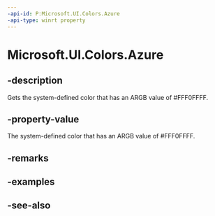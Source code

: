 ```yaml
---
-api-id: P:Microsoft.UI.Colors.Azure
-api-type: winrt property
---
```


<!-- Property syntax
public Windows.UI.Color Azure { get; }
-->

# Microsoft.UI.Colors.Azure

## -description

Gets the system-defined color that has an ARGB value of #FFF0FFFF.

## -property-value

The system-defined color that has an ARGB value of #FFF0FFFF.

## -remarks

## -examples

## -see-also
